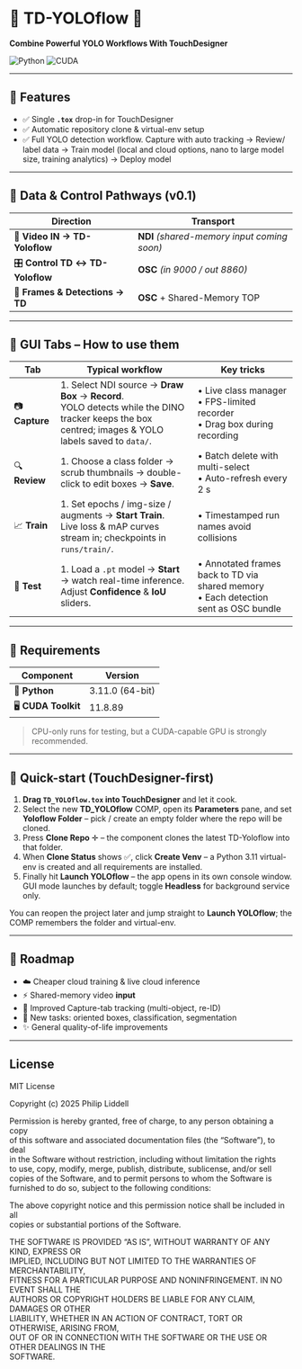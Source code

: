 # 🚀 TD-YOLOflow 🚀  
**Combine Powerful YOLO Workflows With TouchDesigner**

![Python](https://img.shields.io/badge/python-3.11.0-blue.svg) ![CUDA](https://img.shields.io/badge/CUDA-11.8.89-green.svg)

---

## 🌟 Features
- ✅ Single **`.tox`** drop-in for TouchDesigner  
- ✅ Automatic repository clone & virtual-env setup  
- ✅ Full YOLO detection workflow. Capture with auto tracking -> Review/ label data -> Train model (local and cloud options, nano to large model size, training analytics) -> Deploy model 

---

## 🔄 Data & Control Pathways (v0.1)
| Direction | Transport |
|-----------|-----------|
| 🎥 **Video IN → TD-Yoloflow** | **NDI** *(shared-memory input coming soon)* |
| 🎛️ **Control TD ↔ TD-Yoloflow** | **OSC** *(in 9000 / out 8860)* |
| 📸 **Frames & Detections → TD** | **OSC** + Shared-Memory TOP |

---

## 🎯 GUI Tabs – How to use them
| Tab | Typical workflow | Key tricks |
|-----|------------------|-----------|
| 📷 **Capture** | 1. Select NDI source → **Draw Box** → **Record**.<br>YOLO detects while the DINO tracker keeps the box centred; images & YOLO labels saved to `data/`. | • Live class manager<br>• FPS-limited recorder<br>• Drag box during recording |
| 🔍 **Review** | 1. Choose a class folder → scrub thumbnails → double-click to edit boxes → **Save**. | • Batch delete with multi-select<br>• Auto-refresh every 2 s |
| 📈 **Train** | 1. Set epochs / img-size / augments → **Start Train**.<br>Live loss & mAP curves stream in; checkpoints in `runs/train/`. | • Timestamped run names avoid collisions |
| 🚦 **Test** | 1. Load a `.pt` model → **Start** → watch real-time inference.<br>Adjust **Confidence** & **IoU** sliders. | • Annotated frames back to TD via shared memory<br>• Each detection sent as OSC bundle |

---

## 📌 Requirements
| Component | Version |
|-----------|---------|
| 🐍 **Python** | 3.11.0 (64-bit) |
| 🖥️ **CUDA Toolkit** | 11.8.89 |

> CPU-only runs for testing, but a CUDA-capable GPU is strongly recommended.

---

## 🚀 Quick-start (TouchDesigner-first)

1. **Drag `TD_YOLOflow.tox` into TouchDesigner** and let it cook.  
2. Select the new **TD_YOLOflow** COMP, open its **Parameters** pane, and set **Yoloflow Folder** – pick / create an empty folder where the repo will be cloned.  
3. Press **Clone Repo** ✛ – the component clones the latest TD-Yoloflow into that folder.  
4. When **Clone Status** shows ✅, click **Create Venv** – a Python 3.11 virtual-env is created and all requirements are installed.  
5. Finally hit **Launch YOLOflow** – the app opens in its own console window. GUI mode launches by default; toggle **Headless** for background service only.  

You can reopen the project later and jump straight to **Launch YOLOflow**; the COMP remembers the folder and virtual-env.

---
## 🚧 Roadmap
- ☁️ Cheaper cloud training & live cloud inference  
- ⚡ Shared-memory video **input**  
- 🎯 Improved Capture-tab tracking (multi-object, re-ID)  
- 🧩 New tasks: oriented boxes, classification, segmentation  
- ✨ General quality-of-life improvements  


---


## License

MIT License  

Copyright (c) 2025 Philip Liddell

Permission is hereby granted, free of charge, to any person obtaining a copy  
of this software and associated documentation files (the “Software”), to deal  
in the Software without restriction, including without limitation the rights  
to use, copy, modify, merge, publish, distribute, sublicense, and/or sell  
copies of the Software, and to permit persons to whom the Software is  
furnished to do so, subject to the following conditions:

The above copyright notice and this permission notice shall be included in all  
copies or substantial portions of the Software.

THE SOFTWARE IS PROVIDED “AS IS”, WITHOUT WARRANTY OF ANY KIND, EXPRESS OR  
IMPLIED, INCLUDING BUT NOT LIMITED TO THE WARRANTIES OF MERCHANTABILITY,  
FITNESS FOR A PARTICULAR PURPOSE AND NONINFRINGEMENT. IN NO EVENT SHALL THE  
AUTHORS OR COPYRIGHT HOLDERS BE LIABLE FOR ANY CLAIM, DAMAGES OR OTHER  
LIABILITY, WHETHER IN AN ACTION OF CONTRACT, TORT OR OTHERWISE, ARISING FROM,  
OUT OF OR IN CONNECTION WITH THE SOFTWARE OR THE USE OR OTHER DEALINGS IN THE  
SOFTWARE.





